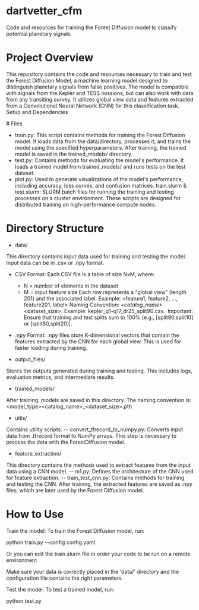 # dartvetter_cfm
Code and resources for training the Forest Diffusion model to classify potential planetary signals

# Project Overview
This repository contains the code and resources necessary to train and test the Forest Diffusion Model, a machine learning model designed to distinguish planetary signals from false positives. The model is compatible with signals from the Kepler and TESS missions, but can also work with data from any transiting survey. It utilizes global view data and features extracted from a Convolutional Neural Network (CNN) for this classification task.
Setup and Dependencies

# Files
- train.py: This script contains methods for training the Forest Diffusion model. It loads data from the data/directory, processes it, and trains the model using the specified hyperparameters. After training, the trained model is saved in the trained_models/ directory.
- test.py: Contains methods for evaluating the model's performance. It loads a trained model from trained_models/ and runs tests on the test dataset.
- plot.py: Used to generate visualizations of the model's performance, including accuracy, loss curves, and confusion matrices.
train.slurm & test.slurm: SLURM batch files for running the training and testing processes on a cluster environment. These scripts are designed for distributed training on high-performance compute nodes.

# Directory Structure
- data/
  
This directory contains input data used for training and testing the model. Input data can be in .csv or .npy format.
  - CSV Format: Each CSV file is a table of size NxM, where:
    - N = number of elements in the dataset
    - M = input feature size Each row represents a "global view" (length 201) and the associated label. Example: <feature1, feature2, ..., feature201, label>
Naming Convention: <mission>_<catalog_name>_<dataset_size>. Example: kepler_q1-q17_dr25_split90.csv.  Important: Ensure that training and test splits sum to 100% (e.g., [split90,split10] or [split80,split20]).

  - .npy Format: .npy files store K-dimensional vectors that contain the features extracted by the CNN for each global view. This is used for faster loading during training.

- output_files/
  
Stores the outputs generated during training and testing. This includes logs, evaluation metrics, and intermediate results.

- trained_models/
  
After training, models are saved in this directory. The naming convention is:
<model_type>_<mission>_<catalog_name>_<dataset_size>.pth

- utils/
  
Contains utility scripts.
-- convert_tfrecord_to_numpy.py: Converts input data from .tfrecord format to NumPy arrays. This step is necessary to process the data with the ForestDiffusion model.

- feature_extraction/
  
This directory contains the methods used to extract features from the input data using a CNN model.
-- m1.py: Defines the architecture of the CNN used for feature extraction.
-- train_test_cnn.py: Contains methods for training and testing the CNN. After training, the extracted features are saved as .npy files, which are later used by the Forest Diffusion model.


# How to Use

Train the model: To train the Forest Diffusion model, run:

python train.py --config config.yaml

Or you can edit the train.slurm file in order your code to be run on a remote environment

Make sure your data is correctly placed in the 'data/' directory and the configuration file contains the right parameters.

Test the model: To test a trained model, run:

python test.py 

